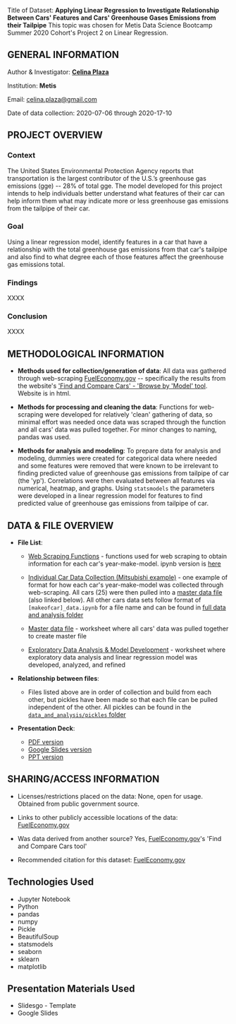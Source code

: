 
Title of Dataset:
**Applying Linear Regression to Investigate Relationship Between Cars' Features and Cars' Greenhouse Gases Emissions from their Tailpipe**
This topic was chosen for Metis Data Science Bootcamp Summer 2020 Cohort's Project 2 on Linear Regression.

## GENERAL INFORMATION
Author & Investigator: **[Celina Plaza](https://github.com/cecann10)**

Institution: **Metis**

Email: celina.plaza@gmail.com

Date of data collection: 2020-07-06 through 2020-17-10

## PROJECT OVERVIEW
### Context
The United States Environmental Protection Agency reports that transportation is the largest contributor of the U.S.’s greenhouse gas emissions (gge) -- 28% of total gge.  The model developed for this project intends to help individuals better understand what features of their car can help inform them what may indicate more or less greenhouse gas emissions from the tailpipe of their car.

### Goal
Using a linear regression model, identify features in a car that have a relationship with the total greenhouse gas emissions from that car's tailpipe and also find to what degree each of those features affect the greenhouse gas emissions total.

### Findings
XXXX


### Conclusion
XXXX



## METHODOLOGICAL INFORMATION

- **Methods used for collection/generation of data**:
All data was gathered through web-scraping [FuelEconomy.gov](https://www.fueleconomy.gov/) -- specifically the results from the website's ['Find and Compare Cars' - 'Browse by 'Model' tool](https://www.fueleconomy.gov/feg/findacar.shtml). Website is in html.

- **Methods for processing and cleaning the data**:
Functions for web-scraping were developed for relatively 'clean' gathering of data, so minimal effort was needed once data was scraped through the function and all cars' data was pulled together. For minor changes to naming, pandas was used.

- **Methods for analysis and modeling**:
To prepare data for analysis and modeling, dummies were created for categorical data where needed and some features were removed that were known to be irrelevant to finding predicted value of greenhouse gas emissions from tailpipe of car (the 'yp'). Correlations were then evaluated between all features via numerical, heatmap, and graphs.  Using `statsmodels` the parameters were developed in a linear regression model for features to find predicted value of greenhouse gas emissions from tailpipe of car.


## DATA & FILE OVERVIEW

- **File List**:
    * [Web Scraping Functions](data_and_analysis/master_functions.py) - functions used for web scraping to obtain information for each car's year-make-model.  ipynb version is [here](data_and_analysis/master_functions.ipynb)

    * [Individual Car Data Collection (Mitsubishi example)](data_and_analysis/mitsubishi_data.ipynb) - one example of format for how each car's year-make-model was collected through web-scraping.  All cars (25) were then pulled into a [master data file](data_and_analysis/all_cars_conjunction_junction_function.ipynb) (also linked below).  All other cars data sets follow format of `[makeofcar]_data.ipynb` for a file name and can be found in [full data and analysis folder](data_and_analysis)

    * [Master data file](data_and_analysis/all_cars_conjunction_junction_function.ipynb) - worksheet where all cars' data was pulled together to create master file

    * [Exploratory Data Analysis & Model Development](data_and_analysis/all_cars_gge_model.ipynb) - worksheet where exploratory data analysis and linear regression model was developed, analyzed, and refined

- **Relationship between files**:
    * Files listed above are in order of collection and build from each other, but pickles have been made so that each file can be pulled independent of the other.  All pickles can be found in the [`data_and_analysis/pickles` folder](data_and_analysis/pickles)

- **Presentation Deck**:
    * [PDF version]()
    * [Google Slides version](https://docs.google.com/presentation/d/1iQDOqwAb18F0br533TtWnW1NMpT9LyKb7002M31rnDw/edit?usp=sharing)
    * [PPT version]()

## SHARING/ACCESS INFORMATION

 - Licenses/restrictions placed on the data: None, open for usage.  Obtained from public government source.

 - Links to other publicly accessible locations of the data: [FuelEconomy.gov](https://www.fueleconomy.gov/)

 - Was data derived from another source? Yes, [FuelEconomy.gov](https://www.fueleconomy.gov/)'s 'Find and Compare Cars tool'

 - Recommended citation for this dataset: [FuelEconomy.gov](https://www.fueleconomy.gov/)


## Technologies Used
  * Jupyter Notebook
  * Python
  * pandas
  * numpy
  * Pickle
  * BeautifulSoup
  * statsmodels
  * seaborn
  * sklearn
  * matplotlib


## Presentation Materials Used
  * Slidesgo - Template
  * Google Slides

